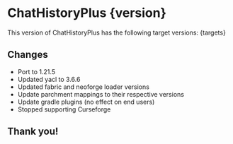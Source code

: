 # ChatHistoryPlus {version}

This version of ChatHistoryPlus has the following target versions:
{targets}

## Changes

- Port to 1.21.5
- Updated yacl to 3.6.6
- Updated fabric and neoforge loader versions
- Update parchment mappings to their respective versions
- Update gradle plugins (no effect on end users)
- Stopped supporting Curseforge

## Thank you!